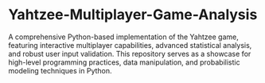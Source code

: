 # Yahtzee-Multiplayer-Game-Analysis
A comprehensive Python-based implementation of the Yahtzee game, featuring interactive multiplayer capabilities, advanced statistical analysis, and robust user input validation. This repository serves as a showcase for high-level programming practices, data manipulation, and probabilistic modeling techniques in Python.
